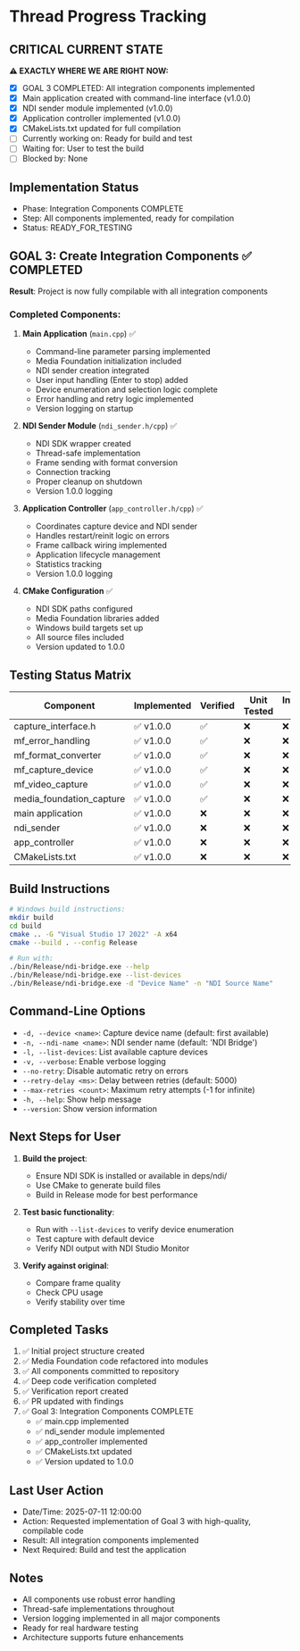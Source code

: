 # Thread Progress Tracking

## CRITICAL CURRENT STATE
**⚠️ EXACTLY WHERE WE ARE RIGHT NOW:**
- [x] GOAL 3 COMPLETED: All integration components implemented
- [x] Main application created with command-line interface (v1.0.0)
- [x] NDI sender module implemented (v1.0.0)
- [x] Application controller implemented (v1.0.0)
- [x] CMakeLists.txt updated for full compilation
- [ ] Currently working on: Ready for build and test
- [ ] Waiting for: User to test the build
- [ ] Blocked by: None

## Implementation Status
- Phase: Integration Components COMPLETE
- Step: All components implemented, ready for compilation
- Status: READY_FOR_TESTING

## GOAL 3: Create Integration Components ✅ COMPLETED
**Result**: Project is now fully compilable with all integration components

### Completed Components:
1. **Main Application** (`main.cpp`) ✅
   - Command-line parameter parsing implemented
   - Media Foundation initialization included
   - NDI sender creation integrated
   - User input handling (Enter to stop) added
   - Device enumeration and selection logic complete
   - Error handling and retry logic implemented
   - Version logging on startup

2. **NDI Sender Module** (`ndi_sender.h/cpp`) ✅
   - NDI SDK wrapper created
   - Thread-safe implementation
   - Frame sending with format conversion
   - Connection tracking
   - Proper cleanup on shutdown
   - Version 1.0.0 logging

3. **Application Controller** (`app_controller.h/cpp`) ✅
   - Coordinates capture device and NDI sender
   - Handles restart/reinit logic on errors
   - Frame callback wiring implemented
   - Application lifecycle management
   - Statistics tracking
   - Version 1.0.0 logging

4. **CMake Configuration** ✅
   - NDI SDK paths configured
   - Media Foundation libraries added
   - Windows build targets set up
   - All source files included
   - Version updated to 1.0.0

## Testing Status Matrix
| Component | Implemented | Verified | Unit Tested | Integration Tested | 
|-----------|------------|----------|-------------|--------------------|
| capture_interface.h | ✅ v1.0.0 | ✅ | ❌ | ❌ |
| mf_error_handling | ✅ v1.0.0 | ✅ | ❌ | ❌ |
| mf_format_converter | ✅ v1.0.0 | ✅ | ❌ | ❌ |
| mf_capture_device | ✅ v1.0.0 | ✅ | ❌ | ❌ |
| mf_video_capture | ✅ v1.0.0 | ✅ | ❌ | ❌ |
| media_foundation_capture | ✅ v1.0.0 | ✅ | ❌ | ❌ |
| main application | ✅ v1.0.0 | ❌ | ❌ | ❌ |
| ndi_sender | ✅ v1.0.0 | ❌ | ❌ | ❌ |
| app_controller | ✅ v1.0.0 | ❌ | ❌ | ❌ |
| CMakeLists.txt | ✅ v1.0.0 | ❌ | ❌ | ❌ |

## Build Instructions
```bash
# Windows build instructions:
mkdir build
cd build
cmake .. -G "Visual Studio 17 2022" -A x64
cmake --build . --config Release

# Run with:
./bin/Release/ndi-bridge.exe --help
./bin/Release/ndi-bridge.exe --list-devices
./bin/Release/ndi-bridge.exe -d "Device Name" -n "NDI Source Name"
```

## Command-Line Options
- `-d, --device <name>`: Capture device name (default: first available)
- `-n, --ndi-name <name>`: NDI sender name (default: 'NDI Bridge')
- `-l, --list-devices`: List available capture devices
- `-v, --verbose`: Enable verbose logging
- `--no-retry`: Disable automatic retry on errors
- `--retry-delay <ms>`: Delay between retries (default: 5000)
- `--max-retries <count>`: Maximum retry attempts (-1 for infinite)
- `-h, --help`: Show help message
- `--version`: Show version information

## Next Steps for User
1. **Build the project**:
   - Ensure NDI SDK is installed or available in deps/ndi/
   - Use CMake to generate build files
   - Build in Release mode for best performance

2. **Test basic functionality**:
   - Run with `--list-devices` to verify device enumeration
   - Test capture with default device
   - Verify NDI output with NDI Studio Monitor

3. **Verify against original**:
   - Compare frame quality
   - Check CPU usage
   - Verify stability over time

## Completed Tasks
1. ✅ Initial project structure created
2. ✅ Media Foundation code refactored into modules
3. ✅ All components committed to repository
4. ✅ Deep code verification completed
5. ✅ Verification report created
6. ✅ PR updated with findings
7. ✅ Goal 3: Integration Components COMPLETE
   - ✅ main.cpp implemented
   - ✅ ndi_sender module implemented
   - ✅ app_controller implemented
   - ✅ CMakeLists.txt updated
   - ✅ Version updated to 1.0.0

## Last User Action
- Date/Time: 2025-07-11 12:00:00
- Action: Requested implementation of Goal 3 with high-quality, compilable code
- Result: All integration components implemented
- Next Required: Build and test the application

## Notes
- All components use robust error handling
- Thread-safe implementations throughout
- Version logging implemented in all major components
- Ready for real hardware testing
- Architecture supports future enhancements